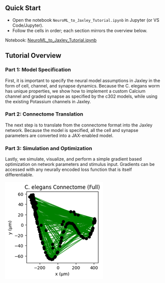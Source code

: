 ## Quick Start

- Open the notebook `NeuroML_to_Jaxley_Tutorial.ipynb` in Jupyter (or VS Code/Jupyter).
- Follow the cells in order; each section mirrors the overview below.

Notebook: [NeuroML_to_Jaxley_Tutorial.ipynb](NeuroML_to_Jaxley_Tutorial.ipynb)

## Tutorial Overview

### Part 1: Model Specification
First, it is important to specify the neural model assumptions in Jaxley in the form of cell, channel, and synapse dynamics. Because the C. elegans worm has unique properties, we show how to implement a custom Calcium channel and graded synapse as specified by the c302 models, while using the existing Potassium channels in Jaxley.

### Part 2: Connectome Translation
The next step is to translate from the connectome format into the Jaxley network. Because the model is specified, all the cell and synapse parameters are converted into a JAX-enabled model.

### Part 3: Simulation and Optimization
Lastly, we simulate, visualize, and perform a simple gradient based optimization on network parameters and stimulus input. Gradients can be accessed with any neurally encoded loss function that is itself differentiable.

![Connectome Visualization](Connectome_vis_Full.png)
